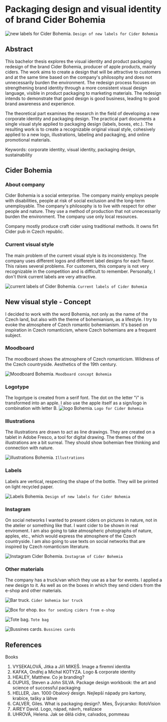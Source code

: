 # Packaging design and visual identity of brand Cider Bohemia
![new labels for Cider Bohemia.](img/thesis-abstract-hero.png)
`Design of new labels for Cider Bohemia`

## Abstract
This bachelor thesis explores the visual identity and product packaging redesign of the brand Cider Bohemia, producer of apple products, mainly ciders. The work aims to create a design that will be attractive to customers and at the same time based on the company's philosophy and does not unnecessarily burden the environment. The redesign process focuses on strengthening brand identity through a more consistent visual design language, visible in product packaging to marketing materials. The redesign intends to demonstrate that good design is good business, leading to good brand awareness and experience.

The theoretical part examines the research in the field of developing a new corporate identity and packaging design. The practical part documents a single visual style applied to packaging design (labels, boxes, etc.). The resulting work is to create a recognizable original visual style, cohesively applied to a new logo, illustrations, labeling and packaging, and online promotional materials.

Keywords: corporate identity, visual identity, packaging design, sustainability

## Cider Bohemia
### About company 
Cider Bohemia is a social enterprise. The company mainly employs people with disabilities, people at risk of social exclusion and the long-term unemployable.
The company's philosophy is to live with respect for other people and nature. They use a method of production that not unnecessarily burden the environment. The company use only local resources. 

Company mostly produce craft cider using traditional methods. It owns firt Cider pub in Czech republic.

### Current visual style
The main problem of the current visual style is its inconsistency. The company uses different logos and different label designs for each flavor. This raises several problems. For customers, this company is not very recognizable in the competition and is difficult to remember. Personally, I don't think current labels are very attractive.

![current labels of Cider Bohemia.](img/current_labels.png)
`Current labels of Cider Bohemia`

## New visual style - Concept
I decided to work with the word Bohemia, not only as the name of the Czech land, but also with the theme of bohemianism, as a lifestyle. I try to evoke the atmosphere of Czech romantic bohemianism. It's based on inspiration in Czech romanticism, where Czech bohemians are a frequent subject. 

### Moodboard
The moodboard shows the atmosphere of Czech romanticism. Wildness of the Czech countryside. Aesthetics of the 19th century.

![Moodboard Bohemia.](img/moodboard_bohemistvi.jpg)
`Moodboard concept Bohemia`

### Logotype
The logotype is created from a serif font. The dot on the letter "i" is transformed into an apple. I also use the apple itself as a sign/logo in combination with letter B.
![logo Bohemia.](img/logo-bohemia.png)
`Logo for Cider Bohemia`

### Illustrations
The illustrations are drawn to act as line drawings. They are created on a tablet in Adobe Fresco, a tool for digital drawing. 
The themes of the illustrations are a bit surreal. They should show bohemian free thinking and connection with nature.

![illustrations Bohemia.](img/illustration.png)
`Illustrations`

### Labels
Labels are vertical, respecting the shape of the bottle. They will be printed on light recycled paper.

![Labels Bohemia.](img/thesis-abstract-hero.png)
`Design of new labels for Cider Bohemia`

### Instagram
On social networks I wanted to present ciders on pictures in nature, not in the atelier or something like that. I want cider to be shown in real enviroment. I am also going to take atmospheric photographs of nature, apples, etc., which would express the atmosphere of the Czech countryside. I am also going to use texts on social networks that are inspired by Czech romanticism literature.

![Instagram Cider Bohemia.](img/bohemia_instagram.png)
`Instagram of Cider Bohemia`

### Other materials
The company has a truck/van which they use as a bar for events. I applied a new design to it. As well as on the boxes in which they send ciders from the e-shop and other materials. 

![Bar truck.](img/cider_bohemia_car.jpg)
`Cider bohemia bar truck`

![Box for ehop.](img/cider_box.png)
`Box for sending ciders from e-shop`

![Tote bag.](img/bag_bohemia.jpg)
`Tote bag`

![Bussines cards.](img/bussines_cards.png)
`Bussines cards`


## References
Books
1.	VYSEKALOVÁ, Jitka a Jiří MIKEŠ. Image a firemní identita
2.	KAFKA, Ondřej a Michal KOTYZA. Logo & corporate identity
3.	HEALEY, Matthew. Co je branding?
4.	DUPUIS, Steven a John SILVA. Package design workbook: the art and science of successful packaging
5.	HELLER, Jan. 1000 Obalový design. Nejlepší nápady pro kartony, krabice, tašky a láhve
6.	CALVER, Giles. What is packaging design?. Mies, Švýcarsko: RotoVision
7.	AIREY David. Logo, nápad, návrh, realizace
8.	UHROVÁ, Helena. Jak se dělá cidre, calvados, pommeau

